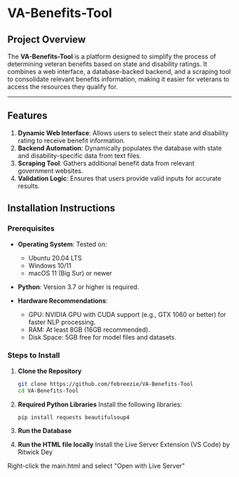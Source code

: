 # VA-Benefits-Tool

## Project Overview

The **VA-Benefits-Tool** is a platform designed to simplify the process of determining veteran benefits based on state and disability ratings. It combines a web interface, a database-backed backend, and a scraping tool to consolidate relevant benefits information, making it easier for veterans to access the resources they qualify for.

---

## Features

1. **Dynamic Web Interface**: Allows users to select their state and disability rating to receive benefit information.
2. **Backend Automation**: Dynamically populates the database with state and disability-specific data from text files.
3. **Scraping Tool**: Gathers additional benefit data from relevant government websites.
4. **Validation Logic**: Ensures that users provide valid inputs for accurate results.



## Installation Instructions

### Prerequisites

- **Operating System**: Tested on:
  - Ubuntu 20.04 LTS
  - Windows 10/11
  - macOS 11 (Big Sur) or newer

- **Python**: Version 3.7 or higher is required.

- **Hardware Recommendations**:
  - GPU: NVIDIA GPU with CUDA support (e.g., GTX 1060 or better) for faster NLP processing.
  - RAM: At least 8GB (16GB recommended).
  - Disk Space: 5GB free for model files and datasets.


### Steps to Install

1. **Clone the Repository**
   ```bash
   git clone https://github.com/febreezie/VA-Benefits-Tool
   cd VA-Benefits-Tool

2. **Required Python Libraries**
   Install the following libraries:
   ```bash
   pip install requests beautifulsoup4

3.  **Run the Database**


4. **Run the HTML file locally**
  Install the Live Server Extension (VS Code) by Ritwick Dey

  Right-click the main.html and select "Open with Live Server"

  